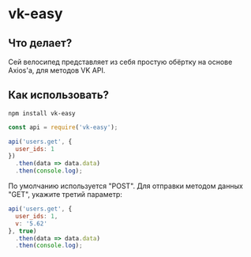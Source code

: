 # vk-easy

## Что делает?

Сей велосипед представляет из себя простую обёртку на основе Axios'а, для методов VK API.

## Как использовать?
```
npm install vk-easy
```
```javascript
const api = require('vk-easy');

api('users.get', {
  user_ids: 1
})
  .then(data => data.data)
  .then(console.log);
```

По умолчанию используется "POST". Для отправки методом данных "GET", укажите третий параметр:

```javascript
api('users.get', {
  user_ids: 1,
  v: '5.62'
}, true)
  .then(data => data.data)
  .then(console.log);
```